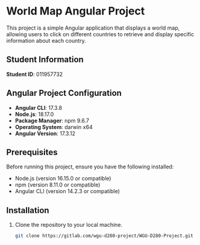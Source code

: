 # World Map Angular Project

This project is a simple Angular application that displays a world map, allowing users to click on different countries to retrieve and display specific information about each country.

## Student Information

**Student ID**: 011957732

## Angular Project Configuration

- **Angular CLI**: 17.3.8
- **Node.js**: 18.17.0
- **Package Manager**: npm 9.6.7
- **Operating System**: darwin x64 
- **Angular Version**: 17.3.12

## Prerequisites

Before running this project, ensure you have the following installed:

- Node.js (version 16.15.0 or compatible)
- npm (version 8.11.0 or compatible)
- Angular CLI (version 14.2.3 or compatible)

## Installation

1. Clone the repository to your local machine.
   ```bash
   git clone https://gitlab.com/wgu-d280-project/WGU-D280-Project.git

